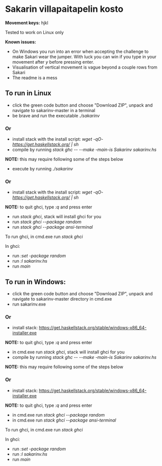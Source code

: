 # Sakarin villapaitapelin kosto

**Movement keys:** hjkl

Tested to work on Linux only

**Known issues:** 
  - On Windows you run into an error when accepting the challenge to make Sakari wear the jumper. With luck you can win if you type in your movement after *y* before pressing enter.
  - Visualisation of vertical movement is vague beyond a couple rows from Sakari
  - The readme is a mess

## To run in Linux

  - click the green code button and choose "Download ZIP", unpack and navigate to sakarinv-master in a terminal
  - be brave and run the executable *./sakarinv*

### **Or**

  - install stack with the install script: *wget -qO- https://get.haskellstack.org/ | sh*
  - compile by running *stack ghc -- --make -main-is Sakarinv sakarinv.hs*
  
  **NOTE:** this may require following some of the steps below
  
  - execute by running *./sakarinv*
 
### **Or**

  - install stack with the install script: *wget -qO- https://get.haskellstack.org/ | sh*

  **NOTE:** to quit ghci, type *:q* and press enter
      
  - run *stack ghci*, stack will install ghci for you
  - run *stack ghci --package random*
  - run *stack ghci --package ansi-terminal*

To run ghci, in cmd.exe run *stack ghci*

  In ghci:
  
  - run *:set -package random*
  - run *:l sakarinv.hs*
  - run *main*

## To run in Windows: 

  - click the green code button and choose "Download ZIP", unpack and navigate to sakarinv-master directory in cmd.exe
  - run sakarinv.exe
  
### **Or**

  - install stack: https://get.haskellstack.org/stable/windows-x86_64-installer.exe

  **NOTE:** to quit ghci, type *:q* and press enter

  - in cmd.exe run *stack ghci*, stack will install ghci for you
  - compile by running *stack ghc -- --make -main-is Sakarinv sakarinv.hs*
  
  **NOTE:** this may require following some of the steps below

### **Or**

  - install stack: https://get.haskellstack.org/stable/windows-x86_64-installer.exe

  **NOTE:** to quit ghci, type *:q* and press enter
  
  - in cmd.exe run *stack ghci --package random*
  - in cmd.exe run *stack ghci --package ansi-terminal*

To run ghci, in cmd.exe run *stack ghci*

  In ghci:
  
  - run *:set -package random*
  - run *:l sakarinv.hs*
  - run *main*
